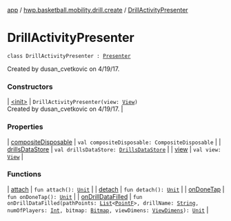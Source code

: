 [app](../../index.md) / [hwp.basketball.mobility.drill.create](../index.md) / [DrillActivityPresenter](.)

# DrillActivityPresenter

`class DrillActivityPresenter : `[`Presenter`](../-drill-activity-contract/-presenter/index.md)

Created by dusan_cvetkovic on 4/19/17.

### Constructors

| [&lt;init&gt;](-init-.md) | `DrillActivityPresenter(view: `[`View`](../-drill-activity-contract/-view/index.md)`)`<br>Created by dusan_cvetkovic on 4/19/17. |

### Properties

| [compositeDisposable](composite-disposable.md) | `val compositeDisposable: CompositeDisposable` |
| [drillsDataStore](drills-data-store.md) | `val drillsDataStore: `[`DrillsDataStore`](../../hwp.basketball.mobility.entitiy.drills/-drills-data-store/index.md) |
| [view](view.md) | `val view: `[`View`](../-drill-activity-contract/-view/index.md) |

### Functions

| [attach](attach.md) | `fun attach(): `[`Unit`](https://kotlinlang.org/api/latest/jvm/stdlib/kotlin/-unit/index.html) |
| [detach](detach.md) | `fun detach(): `[`Unit`](https://kotlinlang.org/api/latest/jvm/stdlib/kotlin/-unit/index.html) |
| [onDoneTap](on-done-tap.md) | `fun onDoneTap(): `[`Unit`](https://kotlinlang.org/api/latest/jvm/stdlib/kotlin/-unit/index.html) |
| [onDrillDataFilled](on-drill-data-filled.md) | `fun onDrillDataFilled(pathPoints: `[`List`](https://kotlinlang.org/api/latest/jvm/stdlib/kotlin.collections/-list/index.html)`<`[`PointF`](../../hwp.basketball.mobility.util/-point-f/index.md)`>, drillName: `[`String`](https://kotlinlang.org/api/latest/jvm/stdlib/kotlin/-string/index.html)`, numOfPlayers: `[`Int`](https://kotlinlang.org/api/latest/jvm/stdlib/kotlin/-int/index.html)`, bitmap: `[`Bitmap`](https://developer.android.com/reference/android/graphics/Bitmap.html)`, viewDimens: `[`ViewDimens`](../../hwp.basketball.mobility.entitiy.drills/-view-dimens/index.md)`): `[`Unit`](https://kotlinlang.org/api/latest/jvm/stdlib/kotlin/-unit/index.html) |

